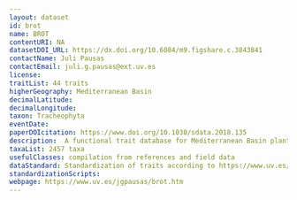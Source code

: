 ```yaml
---
layout: dataset
id: brot
name: BROT
contentURI: NA
datasetDOI_URL: https://dx.doi.org/10.6084/m9.figshare.c.3843841
contactName: Juli Pausas
contactEmail: juli.g.pausas@ext.uv.es
license: 
traitList: 44 traits
higherGeography: Mediterranean Basin
decimalLatitude:
decimalLongitude:
taxon: Tracheophyta
eventDate: 
paperDOIcitation: https://www.doi.org/10.1038/sdata.2018.135
description:  A functional trait database for Mediterranean Basin plants
taxaList: 2457 taxa
usefulClasses: compilation from references and field data
dataStandard: Standardization of traits according to https://www.uv.es/jgpausas/brot.htm
standardizationScripts: 
webpage: https://www.uv.es/jgpausas/brot.htm
---
```


